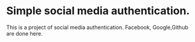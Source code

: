 # Simple social media authentication.
This is a project of social media authentication.
Facebook, Google,Github are done here.

